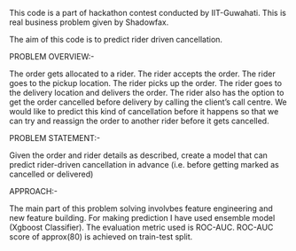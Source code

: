 This code is a part of hackathon contest conducted by IIT-Guwahati.
This is real business problem given by Shadowfax.

The aim of this code is to predict rider driven cancellation.

PROBLEM OVERVIEW:-

The order gets allocated to a rider.
The rider accepts the order.
The rider goes to the pickup location.
The rider picks up the order.
The rider goes to the delivery location and delivers the order.
The rider also has the option to get the order cancelled before delivery by calling the client’s call centre. We would like to predict this kind of cancellation before it happens so that we can try and reassign the order to another rider before it gets cancelled.

PROBLEM STATEMENT:-

Given the order and rider details as described, create a model that can predict rider-driven cancellation in advance (i.e. before getting marked as cancelled or delivered)

APPROACH:-

The main part of this problem solving involvbes feature engineering and new feature building.
For making prediction I have used ensemble model (Xgboost Classifier).
The evaluation metric used is ROC-AUC.
ROC-AUC score of approx(80) is achieved on train-test split.
